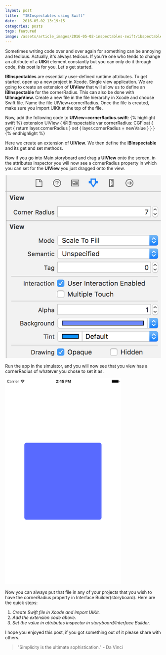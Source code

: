```yaml
---
layout: post
title:  "IBInspectables using Swift"
date:   2016-05-02 13:19:15
categories: posts
tags: featured
image: /assets/article_images/2016-05-02-inspectables-swift/ibspectable_view.png
---
```

Sometimes writing code over and over again for something can be annoying and tedious. Actually, it's always tedious. If you're one who tends to change an attribute of a __UIKit__ element constantly but you can only do it through code, this post is for you. Let's get started.

__IBInspectables__ are essentially user-defined runtime attributes. To get started, open up a new project in Xcode. Single view application. We are going to create an extension of __UIView__ that will allow us to define an __IBInspectable__ for the cornerRadius. This can also be done with __UIImageView.__
Create a new file in the file hierarchy in Xcode and choose Swift file. Name the file UIView+cornerRadius. Once the file is created, make sure you import UIKit at the top of the file.

Now, add the following code to __UIView+cornerRadius.swift__:
{% highlight swift %}
  extension UIView {
    @IBInspectable var cornerRadius: CGFloat {
      get {
        return layer.cornerRadius
      }
      set {
        layer.cornerRadius = newValue
      }
    }
  }
{% endhighlight %}

Here we create an extension of __UIView__. We then define the __IBInspectable__ and its get and set methods.

Now if you go into Main.storyboard and drag a __UIView__ onto the screen, in the attributes inspector you will now see a cornerRadius property in which you can set for the __UIView__ you just dragged onto the view.

![image](/assets/article_images/2016-05-02-inspectables-swift/cornerRadius.png)

Run the app in the simulator, and you will now see that you view has a cornerRadius of whatever you chose to set it as.

![image](/assets/article_images/2016-05-02-inspectables-swift/sim_view.png)

Now you can always put that file in any of your projects that you wish to have the cornerRadius property in Interface Builder(storyboard). Here are the quick steps:

1. _Create Swift file in Xcode and import UIKit._
2. _Add the extension code above._
3. _Set the value in attributes inspector in storyboard/Interface Builder._

I hope you enjoyed this post, if you got something out of it please share with others.

> "Simplicity is the ultimate sophistication." - Da Vinci
